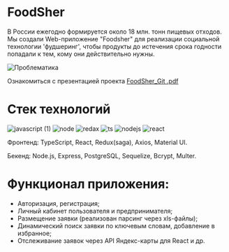 # FoodSher

В России ежегодно формируется около 18 млн. тонн пищевых отходов. Мы создали Web-приложение "Foodsher" для реализации социальной технологии 'фудшеринг', чтобы продукты до истечения срока годности попадали к тем, кому они действительно нужны.

![Проблематика](https://user-images.githubusercontent.com/116179113/222192466-c7d35659-abfe-4c7b-a307-d11914a72003.jpg)

Ознакомиться с презентацией проекта
[FoodSher_Git .pdf](https://github.com/RomanSergeevich21/FoodSher/files/10883288/FoodSher_Git.pdf)




# Cтек технологий
![javascript (1)](https://user-images.githubusercontent.com/116179113/222198045-72559373-e17d-4fa3-9339-79eae21146c1.png)
![node](https://user-images.githubusercontent.com/116179113/222197951-2beb7a1e-1074-4f38-962c-600039f22b5f.png)
![redax](https://user-images.githubusercontent.com/116179113/222197979-031c89cd-cff4-4ea6-98dc-3972d072ca7c.png)
![ts](https://user-images.githubusercontent.com/116179113/222197997-08251a20-30d5-40e4-9ff0-6b3c9bba449a.png)
![nodejs](https://user-images.githubusercontent.com/116179113/222198140-f57f35c8-3a90-4364-ba80-62b3be2d5e65.png)
![react](https://user-images.githubusercontent.com/116179113/222198158-d5579ddc-ce9d-4786-9367-ba920a96c370.png)



Фронтенд: TypeScript, React, Redux(saga), Axios, Material UI.

Бекенд: Node.js, Express, PostgreSQL, Sequelize, Bcrypt, Multer.


# Функционал приложения:
- Авторизация, регистрация;
- Личный кабинет пользователя и предпринимателя;
- Размещение заявки (реализован парсинг через xls-файлы);
- Динамический поиск заявки по ключевым словам, добавление в избранное;
- Отслеживание заявок через API Яндекс-карты для React и др.





